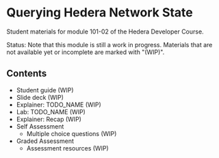 # Querying Hedera Network State

Student materials for module 101-02 of the Hedera Developer Course.

Status: Note that this module is still a work in progress.
Materials that are not available yet or incomplete are marked with "(WIP)".

## Contents

- Student guide (WIP)
- Slide deck (WIP)
- Explainer: TODO_NAME (WIP)
- Lab: TODO_NAME (WIP)
- Explainer: Recap (WIP)
- Self Assessment
  - Multiple choice questions (WIP)
- Graded Assessment
  - Assessment resources (WIP)
